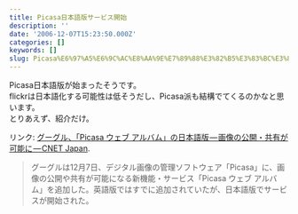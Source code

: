 ```yaml
---
title: Picasa日本語版サービス開始
description: ''
date: '2006-12-07T15:23:50.000Z'
categories: []
keywords: []
slug: Picasa%E6%97%A5%E6%9C%AC%E8%AA%9E%E7%89%88%E3%82%B5%E3%83%BC%E3%83%93%E3%82%B9%E9%96%8B%E5%A7%8B
---
```

Picasa日本語版が始まったそうです。  
flickrは日本語化する可能性は低そうだし、Picasa派も結構でてくるのかなと思います。  
とりあえず、紹介だけ。

リンク: [グーグル、「Picasa ウェブ アルバム」の日本語版 — 画像の公開・共有が可能に — CNET Japan](http://japan.cnet.com/news/media/story/0,2000056023,20337946,00.htm?ref=rss "グーグル、「Picasa ウェブ アルバム」の日本語版--画像の公開・共有が可能に - CNET Japan").

> グーグルは12月7日、デジタル画像の管理ソフトウェア「Picasa」に、画像の公開や共有が可能になる新機能・サービス「Picasa ウェブ アルバム」を追加した。英語版ではすでに追加されていたが、日本語版でサービスが開始された。